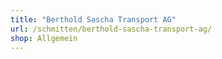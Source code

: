 ```yaml
---
title: "Berthold Sascha Transport AG"
url: /schmitten/berthold-sascha-transport-ag/
shop: Allgemein
---
```

